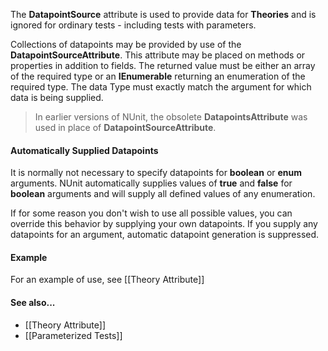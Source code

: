 The <b>DatapointSource</b> attribute is used
to provide data for <b>Theories</b> and is ignored for ordinary
tests - including tests with parameters.
   
Collections of datapoints may be provided by use of the <b>DatapointSourceAttribute</b>.
This attribute may be placed on methods or
properties in addition to fields. The returned value must be
either an array of the required type or an <b>IEnumerable<T></b> returning an enumeration
of the required type. The data Type must exactly match the argument 
for which data is being supplied.
   
> In earlier versions of NUnit, the obsolete <b>DatapointsAttribute</b>
> was used in place of <b>DatapointSourceAttribute</b>.
   
#### Automatically Supplied Datapoints

It is normally not necessary to specify datapoints for 
<b>boolean</b> or <b>enum</b> arguments.
NUnit automatically supplies values of <b>true</b> 
and <b>false</b> for <b>boolean</b> arguments and will supply all 
defined values of any enumeration.
   
If for some reason you don't wish to use all possible values, you
can override this behavior by supplying your own datapoints. If you
supply any datapoints for an argument, automatic datapoint generation 
is suppressed.
   
#### Example

For an example of use, see [[Theory Attribute]]
   
#### See also...

 * [[Theory Attribute]]
 * [[Parameterized Tests]]
   
